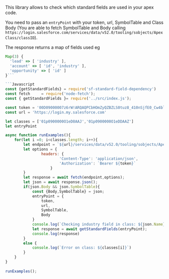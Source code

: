 This library allows to check which standard fields are used in your apex code.

You need to pass an `entryPoint` with your token, url, SymbolTable and Class Body (You are able to fetch SymbolTable and Body calling `https://login.salesforce.com/services/data/v52.0/tooling/sobjects/ApexClass/classID`).

The response returns a map of fields used eg 
```Javascript
Map(3) {
  'lead' => [ 'industry' ],
  'account' => [ 'id', 'industry' ],
  'opportunity' => [ 'id' ]
}```

```Javascript
const {getStandardFields} = require('sf-standard-field-dependency')
const fetch 	= require('node-fetch');
const { getStandardFields }= require('../src/index.js');

const token = '00D09000007z6rW!ARQAQPCbHOmZyQZBZLS0tuz8_410nSjfE0_Cw4blNOa2Yddv1_Oa9uWtEyNqvadfNr_fIZGtr1jwunNvflVEkMUNW8GX'
const url = 'https://login.my.salesforce.com'

let classes = ['01p0900000O1eD8AAJ','01p0900000O1eDDAAZ']
let entryPoint

async function runExamples(){
	for(let i =0; i<classes.length; i++){
		let endpoint = `${url}/services/data/v52.0/tooling/sobjects/ApexClass/${classes[i]}`;
		let options = {
				headers: {
						'Content-Type': 'application/json',
						'Authorization': `Bearer ${token}`
					}
		}    
		let response = await fetch(endpoint,options);
		let json = await response.json();
		if(json.Body && json.SymbolTable){
			const {Body,SymbolTable} = json;
			entryPoint = {
				token,
				url,
				SymbolTable,
				Body
			}
			console.log(`Checking industry field in class: ${json.Name}`)
			let response = await getStandardFields(entryPoint);
			console.log(response)
		}
		else {
			console.log(`Error on class: ${classes[i]}`)
		}
	}
}
	
runExamples();